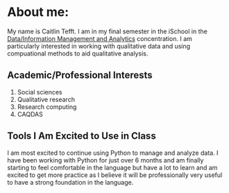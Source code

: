 # About me: 

My name is Caitlin Tefft.  I am in my final semester in the iSchool in the [Data/Information Management and Analytics](https://ischool.wisc.edu/current-students/masters-degree-program/concentrations/datainformation-management-analytics/) concentration.  I am particularly interested in working with qualitative data and using compuational methods to aid qualitative analysis.

## Academic/Professional Interests
1. Social sciences
2. Qualitative research
3. Research computing
4. CAQDAS

## Tools I Am Excited to Use in Class
I am most excited to continue using Python to manage and analyze data.  I have been working with Python for just over 6 months and am finally starting to feel comfortable in the language but have a lot to learn and am excited to get more practice as I believe it will be professionally very useful to have a strong foundation in the language.
